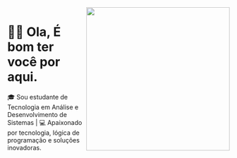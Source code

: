 <img src = "baner.gif" width = "325px" align = "right"> 

# 🙋‍♂️ Ola, É bom ter você por aqui. 
🎓 Sou estudante de Tecnologia em Análise e Desenvolvimento de Sistemas | 💻 Apaixonado por tecnologia, lógica de programação e soluções inovadoras.
